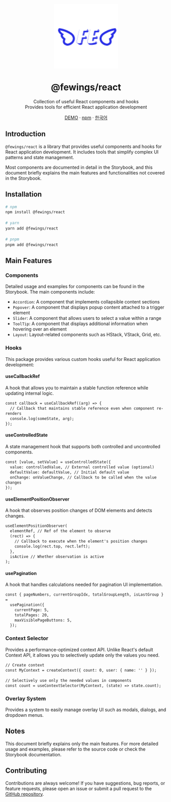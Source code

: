 <p align="center">
    <a href="https://github.com/livemehere/fewings">
        <img src="https://github.com/livemehere/fewings/blob/master/img/logo.png?raw=true" alt="logo" width="200" />
    </a>
    <h1 align="center">@fewings/react</h1>      
    <p align="center">
    Collection of useful React components and hooks
    <br/>
    Provides tools for efficient React application development
    </p>
    <p align="center">
        <a href="https://livemehere.github.io/fewings/?path=/docs/react-components-accordion--docs">DEMO</a>
        &middot;
        <a href="https://www.npmjs.com/package/@fewings/react">npm</a>
        &middot;
        <a href="https://github.com/livemehere/fewings/blob/master/packages/react/README.ko.md">한국어</a>
    </p>
</p>

## Introduction

`@fewings/react` is a library that provides useful components and hooks for React application development. It includes tools that simplify complex UI patterns and state management.

Most components are documented in detail in the Storybook, and this document briefly explains the main features and functionalities not covered in the Storybook.

## Installation

```bash
# npm
npm install @fewings/react

# yarn
yarn add @fewings/react

# pnpm
pnpm add @fewings/react
```

## Main Features

### Components

Detailed usage and examples for components can be found in the Storybook. The main components include:

- `Accordion`: A component that implements collapsible content sections
- `Popover`: A component that displays popup content attached to a trigger element
- `Slider`: A component that allows users to select a value within a range
- `ToolTip`: A component that displays additional information when hovering over an element
- `Layout`: Layout-related components such as HStack, VStack, Grid, etc.

### Hooks

This package provides various custom hooks useful for React application development:

#### useCallbackRef

A hook that allows you to maintain a stable function reference while updating internal logic.

```tsx
const callback = useCallbackRef((arg) => {
  // Callback that maintains stable reference even when component re-renders
  console.log(someState, arg);
});
```

#### useControlledState

A state management hook that supports both controlled and uncontrolled components.

```tsx
const [value, setValue] = useControlledState({
  value: controlledValue, // External controlled value (optional)
  defaultValue: defaultValue, // Initial default value
  onChange: onValueChange, // Callback to be called when the value changes
});
```

#### useElementPositionObserver

A hook that observes position changes of DOM elements and detects changes.

```tsx
useElementPositionObserver(
  elementRef, // Ref of the element to observe
  (rect) => {
    // Callback to execute when the element's position changes
    console.log(rect.top, rect.left);
  },
  isActive // Whether observation is active
);
```

#### usePagination

A hook that handles calculations needed for pagination UI implementation.

```tsx
const { pageNumbers, currentGroupIdx, totalGroupLength, isLastGroup } =
  usePagination({
    currentPage: 5,
    totalPages: 20,
    maxVisiblePageButtons: 5,
  });
```

### Context Selector

Provides a performance-optimized context API. Unlike React's default Context API, it allows you to selectively update only the values you need.

```tsx
// Create context
const MyContext = createContext({ count: 0, user: { name: '' } });

// Selectively use only the needed values in components
const count = useContextSelector(MyContext, (state) => state.count);
```

### Overlay System

Provides a system to easily manage overlay UI such as modals, dialogs, and dropdown menus.

## Notes

This document briefly explains only the main features. For more detailed usage and examples, please refer to the source code or check the Storybook documentation.

## Contributing

Contributions are always welcome! If you have suggestions, bug reports, or feature requests, please open an issue or submit a pull request to the [GitHub repository](https://github.com/livemehere/fewings).
